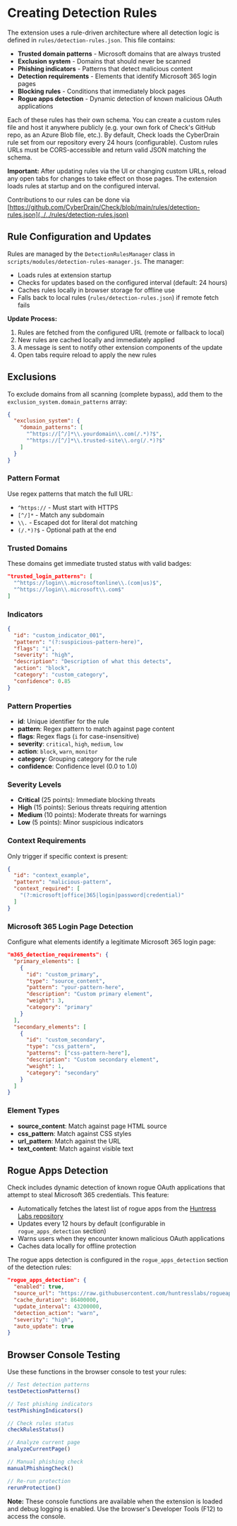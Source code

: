 # Creating Detection Rules

The extension uses a rule-driven architecture where all detection logic is defined in `rules/detection-rules.json`. This file contains:

* **Trusted domain patterns** - Microsoft domains that are always trusted
* **Exclusion system** - Domains that should never be scanned
* **Phishing indicators** - Patterns that detect malicious content
* **Detection requirements** - Elements that identify Microsoft 365 login pages
* **Blocking rules** - Conditions that immediately block pages
* **Rogue apps detection** - Dynamic detection of known malicious OAuth applications

Each of these rules has their own schema. You can create a custom rules file and host it anywhere publicly (e.g. your own fork of Check's GitHub repo, as an Azure Blob file, etc.). By default, Check loads the CyberDrain rule set from our repository every 24 hours (configurable). Custom rules URLs must be CORS-accessible and return valid JSON matching the schema.

**Important:** After updating rules via the UI or changing custom URLs, reload any open tabs for changes to take effect on those pages. The extension loads rules at startup and on the configured interval.

Contributions to our rules can be done via [https://github.com/CyberDrain/Check/blob/main/rules/detection-rules.json](../../rules/detection-rules.json)

## Rule Configuration and Updates

Rules are managed by the `DetectionRulesManager` class in `scripts/modules/detection-rules-manager.js`. The manager:

* Loads rules at extension startup
* Checks for updates based on the configured interval (default: 24 hours)
* Caches rules locally in browser storage for offline use
* Falls back to local rules (`rules/detection-rules.json`) if remote fetch fails

**Update Process:**

1. Rules are fetched from the configured URL (remote or fallback to local)
2. New rules are cached locally and immediately applied
3. A message is sent to notify other extension components of the update
4. Open tabs require reload to apply the new rules

## Exclusions

To exclude domains from all scanning (complete bypass), add them to the `exclusion_system.domain_patterns` array:

```json
{
  "exclusion_system": {
    "domain_patterns": [
      "^https://[^/]*\\.yourdomain\\.com(/.*)?$",
      "^https://[^/]*\\.trusted-site\\.org(/.*)?$"
    ]
  }
}
```

### Pattern Format

Use regex patterns that match the full URL:

* `^https://` - Must start with HTTPS
* `[^/]*` - Match any subdomain
* `\\.` - Escaped dot for literal dot matching
* `(/.*)?$` - Optional path at the end

### Trusted Domains

These domains get immediate trusted status with valid badges:

```json
"trusted_login_patterns": [
  "^https://login\\.microsoftonline\\.(com|us)$",
  "^https://login\\.microsoft\\.com$"
]
```

### Indicators

```json
{
  "id": "custom_indicator_001",
  "pattern": "(?:suspicious-pattern-here)",
  "flags": "i",
  "severity": "high",
  "description": "Description of what this detects",
  "action": "block",
  "category": "custom_category",
  "confidence": 0.85
}
```

### Pattern Properties

* **id**: Unique identifier for the rule
* **pattern**: Regex pattern to match against page content
* **flags**: Regex flags (`i` for case-insensitive)
* **severity**: `critical`, `high`, `medium`, `low`
* **action**: `block`, `warn`, `monitor`
* **category**: Grouping category for the rule
* **confidence**: Confidence level (0.0 to 1.0)

### Severity Levels

* **Critical** (25 points): Immediate blocking threats
* **High** (15 points): Serious threats requiring attention
* **Medium** (10 points): Moderate threats for warnings
* **Low** (5 points): Minor suspicious indicators

### Context Requirements

Only trigger if specific context is present:

```json
{
  "id": "context_example",
  "pattern": "malicious-pattern",
  "context_required": [
    "(?:microsoft|office|365|login|password|credential)"
  ]
}
```

### Microsoft 365 Login Page Detection

Configure what elements identify a legitimate Microsoft 365 login page:

```json
"m365_detection_requirements": {
  "primary_elements": [
    {
      "id": "custom_primary",
      "type": "source_content",
      "pattern": "your-pattern-here",
      "description": "Custom primary element",
      "weight": 3,
      "category": "primary"
    }
  ],
  "secondary_elements": [
    {
      "id": "custom_secondary",
      "type": "css_pattern",
      "patterns": ["css-pattern-here"],
      "description": "Custom secondary element",
      "weight": 1,
      "category": "secondary"
    }
  ]
}
```

### Element Types

* **source\_content**: Match against page HTML source
* **css\_pattern**: Match against CSS styles
* **url\_pattern**: Match against the URL
* **text\_content**: Match against visible text

## Rogue Apps Detection

Check includes dynamic detection of known rogue OAuth applications that attempt to steal Microsoft 365 credentials. This feature:

* Automatically fetches the latest list of rogue apps from the [Huntress Labs repository](https://github.com/huntresslabs/rogueapps)
* Updates every 12 hours by default (configurable in `rogue_apps_detection` section)
* Warns users when they encounter known malicious OAuth applications
* Caches data locally for offline protection

The rogue apps detection is configured in the `rogue_apps_detection` section of the detection rules:

```json
"rogue_apps_detection": {
  "enabled": true,
  "source_url": "https://raw.githubusercontent.com/huntresslabs/rogueapps/refs/heads/main/public/rogueapps.json",
  "cache_duration": 86400000,
  "update_interval": 43200000,
  "detection_action": "warn",
  "severity": "high",
  "auto_update": true
}
```

## Browser Console Testing

Use these functions in the browser console to test your rules:

```javascript
// Test detection patterns
testDetectionPatterns()

// Test phishing indicators  
testPhishingIndicators()

// Check rules status
checkRulesStatus()

// Analyze current page
analyzeCurrentPage()

// Manual phishing check
manualPhishingCheck()

// Re-run protection
rerunProtection()
```

**Note:** These console functions are available when the extension is loaded and debug logging is enabled. Use the browser's Developer Tools (F12) to access the console.
